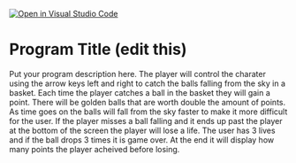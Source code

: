 [![Open in Visual Studio Code](https://classroom.github.com/assets/open-in-vscode-c66648af7eb3fe8bc4f294546bfd86ef473780cde1dea487d3c4ff354943c9ae.svg)](https://classroom.github.com/online_ide?assignment_repo_id=7925554&assignment_repo_type=AssignmentRepo)
# Program Title (edit this)

Put your program description here.
The player will control the charater using the arrow keys left and right to catch the balls falling from the sky in a basket. Each time the player catches a ball in the basket they will gain a point. There will be golden balls that are worth double the amount of points. As time goes on the balls will fall from the sky faster to make it more difficult for the user. If the player misses a ball falling and it ends up past the player at the bottom of the screen the player will lose a life. The user has 3 lives and if the ball drops 3 times it is game over. At the end it will display how many points the player acheived before losing.